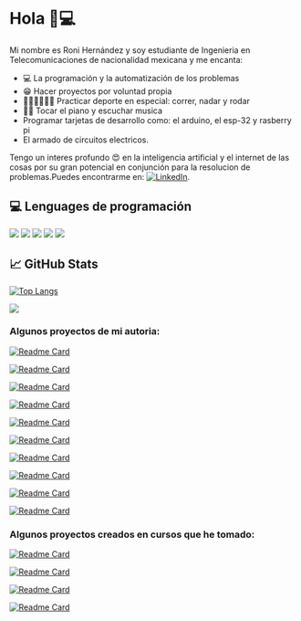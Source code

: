 # Hola 🤪💻 

Mi nombre es Roni Hernández y soy estudiante de Ingenieria en Telecomunicaciones de nacionalidad mexicana y me encanta:
*  💻  La programación y la automatización de los problemas
*  😁	 Hacer proyectos por voluntad propia 
* 🏊🏽🚴🏽🏃🏽 Practicar deporte en especial: correr, nadar y rodar 
* 🎹🎼 Tocar el piano y escuchar musica 
* Programar tarjetas de desarrollo como: el arduino, el esp-32 y rasberry pi
* El armado de circuitos electricos.

Tengo un interes profundo 😍 en la inteligencia artificial y el internet de las cosas por su gran potencial en conjunción para la resolucion de problemas.Puedes encontrarme en: [![LinkedIn][3.2]][3].

## 💻 Lenguages de programación  

![](https://img.shields.io/badge/Code-Python-informational?style=flat&logo=python&logoColor=white&color=2bbc8a)
![](https://img.shields.io/badge/Code-Java-informational?style=flat&logo=java&logoColor=white&color=2bbc8a)
![](https://img.shields.io/badge/Code-C-informational?style=flat&logo=c&logoColor=white&color=2bbc8a)
![](https://img.shields.io/badge/Code-C++-informational?style=flat&logo=cplusplus&logoColor=white&color=2bbc8a)
![](https://img.shields.io/badge/Code-Arduino-informational?style=flat&logo=arduino&logoColor=white&color=2bbc8a)



## &#x1f4c8; GitHub Stats

<!-- LENGUAGES DE PROGRAMACION -->
[![Top Langs](https://github-readme-stats.vercel.app/api/top-langs/?username=ronihdzz)](https://github.com/anuraghazra/github-readme-stats)



<!-- INFORMACION DE MI ACTIVIDAD -->
![](https://github-readme-stats.vercel.app/api?username=ronihdzz&show_icons=true&theme=tokyonight&count_private=true)

### Algunos proyectos de mi autoria:

[![Readme Card](https://github-readme-stats.vercel.app/api/pin/?username=ronihdzz&repo=miWebPersonal)](https://github.com/ronihdzz/miWebPersonal)

[![Readme Card](https://github-readme-stats.vercel.app/api/pin/?username=ronihdzz&repo=IoT_domotica)](https://github.com/ronihdzz/IoT_domotica)

[![Readme Card](https://github-readme-stats.vercel.app/api/pin/?username=ronihdzz&repo=CACPY)](https://github.com/ronihdzz/CACPY)

[![Readme Card](https://github-readme-stats.vercel.app/api/pin/?username=ronihdzz&repo=central_var_rxd)](https://github.com/ronihdzz/central_var_rxd)

[![Readme Card](https://github-readme-stats.vercel.app/api/pin/?username=ronihdzz&repo=Simon_Dice_Troni)](https://github.com/ronihdzz/Simon_Dice_Troni)

[![Readme Card](https://github-readme-stats.vercel.app/api/pin/?username=ronihdzz&repo=metro-maps-cdmx)](https://github.com/ronihdzz/metro-maps-cdmx)

[![Readme Card](https://github-readme-stats.vercel.app/api/pin/?username=ronihdzz&repo=push-to-dockerhub-action)](https://github.com/ronihdzz/push-to-dockerhub-action)

[![Readme Card](https://github-readme-stats.vercel.app/api/pin/?username=ronihdzz&repo=push-to-digitalocean-action)](https://github.com/ronihdzz/push-to-digitalocean-action)

[![Readme Card](https://github-readme-stats.vercel.app/api/pin/?username=ronihdzz&repo=test-action)](https://github.com/ronihdzz/test-action)

[![Readme Card](https://github-readme-stats.vercel.app/api/pin/?username=ronihdzz&repo=Circuitos-RF-punto-Q)](https://github.com/ronihdzz/Circuitos-RF-punto-Q)



### Algunos proyectos creados en cursos que he tomado:

[![Readme Card](https://github-readme-stats.vercel.app/api/pin/?username=ronihdzz&repo=cursoDjango-Registro-y-control-de-empleados)](https://github.com/ronihdzz/cursoDjango-Registro-y-control-de-empleados)

[![Readme Card](https://github-readme-stats.vercel.app/api/pin/?username=ronihdzz&repo=cursoDjango-Blog)](https://github.com/ronihdzz/cursoDjango-Blog)

[![Readme Card](https://github-readme-stats.vercel.app/api/pin/?username=ronihdzz&repo=cursoDjango-puntoDeVenta)](https://github.com/ronihdzz/cursoDjango-puntoDeVenta)

[![Readme Card](https://github-readme-stats.vercel.app/api/pin/?username=ronihdzz&repo=cursoDjango-webCafeteria)](https://github.com/ronihdzz/cursoDjango-webCafeteria)



<!-- icons without padding -->
[3.2]: https://github.com/ronihdzz/ronihdzz/blob/main/linkedin-3-16.png (LinkedIn icon without padding)


<!-- links to your social media accounts -->

[3]: https://www.linkedin.com/in/roni-hern%C3%A1ndez-613a62173/



